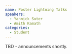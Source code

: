 ```yaml
---
name: Poster Lightning Talks
speakers:
  - Yannick Suter
  - Amith Kamath
categories:
  - Student
---
```


TBD - announcements shortly.